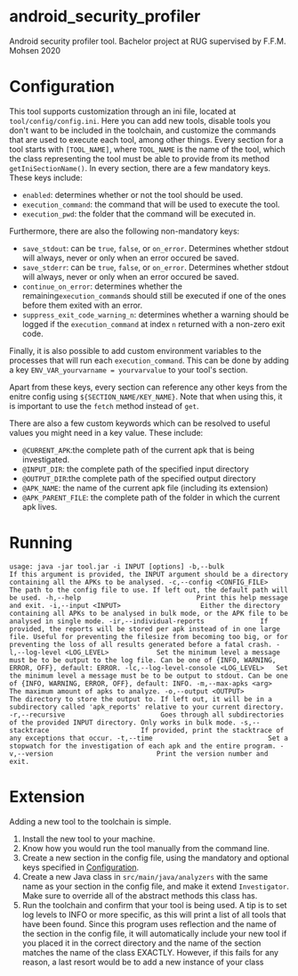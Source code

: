 # android_security_profiler
Android security profiler tool. Bachelor project at RUG supervised by F.F.M. Mohsen 2020


# Configuration
This tool supports customization through an ini file, located at `tool/config/config.ini`. 
Here you can add new tools, disable tools you don't want to be included in the toolchain, and customize the commands that are used to execute each tool, among other things.
Every section for a tool starts with `[TOOL_NAME]`, where `TOOL_NAME` is the name of the tool, which the class representing the tool must be able to provide from its method `getIniSectionName()`.
In every section, there are a few mandatory keys. These keys include:
* `enabled`: determines whether or not the tool should be used.
* `execution_command`: the command that will be used to execute the tool.
* `execution_pwd`: the folder that the command will be executed in.

Furthermore, there are also the following non-mandatory keys:
* `save_stdout`: can be `true`, `false`, or `on_error`. Determines whether stdout will always, never or only when an error occured be saved.
* `save_stderr`: can be `true`, `false`, or `on_error`. Determines whether stdout will always, never or only when an error occured be saved.
* `continue_on_error`: determines whether the remaining`execution_command`s should still be executed if one of the ones before them exited with an error.
* `suppress_exit_code_warning_n`: determines whether a warning should be logged if the `execution_command` at index `n` returned with a non-zero exit code.

Finally, it is also possible to add custom environment variables to the processes that will run each `execution_command`. This can be done by adding a key `ENV_VAR_yourvarname = yourvarvalue` to your tool's section.

Apart from these keys, every section can reference any other keys from the enitre config using `${SECTION_NAME/KEY_NAME}`. Note that when using this, it is important to use the `fetch` method instead of `get`.

There are also a few custom keywords which can be resolved to useful values you might need in a key value. These include:
* `@CURRENT_APK`:the complete path of the current apk that is being investigated.
* `@INPUT_DIR`: the complete path of the specified input directory
* `@OUTPUT_DIR`:the complete path of the specified output directory
* `@APK_NAME`: the name of the current apk file (including its extension)
* `@APK_PARENT_FILE`: the complete path of the folder in which the current apk lives.


# Running

`usage: java -jar tool.jar -i INPUT [options]
 -b,--bulk                             If this argument is provided, the
                                       INPUT argument should be a
                                       directory containing all the APKs
                                       to be analysed.
 -c,--config <CONFIG_FILE>             The path to the config file to use.
                                       If left out, the default path will
                                       be used.
 -h,--help                             Print this help message and exit.
 -i,--input <INPUT>                    Either the directory containing all
                                       APKs to be analysed in bulk mode,
                                       or the APK file to be analysed in
                                       single mode.
 -ir,--individual-reports              If provided, the reports will be
                                       stored per apk instead of in one
                                       large file. Useful for preventing
                                       the filesize from becoming too big,
                                       or for preventing the loss of all
                                       results generated before a fatal
                                       crash.
 -l,--log-level <LOG_LEVEL>            Set the minimum level a message
                                       must be to be output to the log
                                       file. Can be one of {INFO, WARNING,
                                       ERROR, OFF}, default: ERROR.
 -lc,--log-level-console <LOG_LEVEL>   Set the minimum level a message
                                       must be to be output to stdout. Can
                                       be one of {INFO, WARNING, ERROR,
                                       OFF}, default: INFO.
 -m,--max-apks <arg>                   The maximum amount of apks to
                                       analyze.
 -o,--output <OUTPUT>                  The directory to store the output
                                       to. If left out, it will be in a
                                       subdirectory called 'apk_reports'
                                       relative to your current directory.
 -r,--recursive                        Goes through all subdirectories of
                                       the provided INPUT directory. Only
                                       works in bulk mode.
 -s,--stacktrace                       If provided, print the stacktrace
                                       of any exceptions that occur.
 -t,--time                             Set a stopwatch for the
                                       investigation of each apk and the
                                       entire program.
 -v,--version                          Print the version number and exit.`


# Extension
Adding a new tool to the toolchain is simple. 
1. Install the new tool to your machine.
2. Know how you would run the tool manually from the command line.
3. Create a new section in the config file, using the mandatory and optional keys specified in [Configuration](#configuration).
4. Create a new Java class in `src/main/java/analyzers` with the same name as your section in the config file, and make it extend `Investigator`. Make sure to override all of the abstract methods this class has.
5. Run the toolchain and confirm that your tool is being used. A tip is to set log levels to INFO or more specific, as this will print a list of all tools that have been found. Since this program uses reflection and the name of the section in the config file, it will automatically include your new tool if you placed it in the correct directory and the name of the section matches the name of the class EXACTLY. However, if this fails for any reason, a last resort would be to add a new instance of your class 
